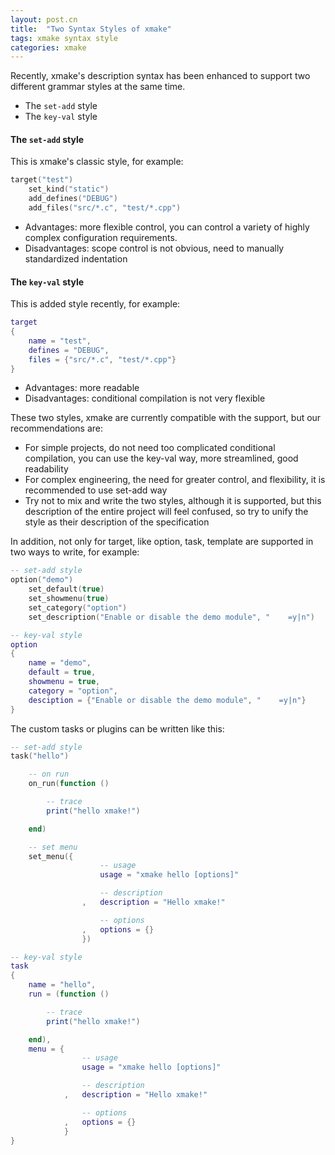 ```yaml
---
layout: post.cn
title:  "Two Syntax Styles of xmake"
tags: xmake syntax style
categories: xmake
---
```


Recently, xmake's description syntax has been enhanced to support two different grammar styles at the same time.

* The `set-add` style
* The `key-val` style

#### The `set-add` style

This is xmake's classic style, for example:

```lua
target("test")
    set_kind("static")
    add_defines("DEBUG")
    add_files("src/*.c", "test/*.cpp")
```

* Advantages: more flexible control, you can control a variety of highly complex configuration requirements.
* Disadvantages: scope control is not obvious, need to manually standardized indentation

#### The `key-val` style

This is added style recently, for example:

```lua
target
{
    name = "test",
    defines = "DEBUG",
    files = {"src/*.c", "test/*.cpp"}
}
```

* Advantages: more readable
* Disadvantages: conditional compilation is not very flexible





These two styles, xmake are currently compatible with the support, but our recommendations are:

* For simple projects, do not need too complicated conditional compilation, you can use the key-val way, more streamlined, good readability
* For complex engineering, the need for greater control, and flexibility, it is recommended to use set-add way
* Try not to mix and write the two styles, although it is supported, but this description of the entire project will feel confused, so try to unify the style as their description of the specification

In addition, not only for target, like option, task, template are supported in two ways to write, for example:

```lua
-- set-add style
option("demo")
    set_default(true)
    set_showmenu(true)
    set_category("option")
    set_description("Enable or disable the demo module", "    =y|n")

-- key-val style
option
{
    name = "demo",
    default = true,
    showmenu = true,
    category = "option",
    desciption = {"Enable or disable the demo module", "    =y|n"}
}
```

The custom tasks or plugins can be written like this:

```lua
-- set-add style
task("hello")

    -- on run
    on_run(function ()

        -- trace
        print("hello xmake!")

    end)

    -- set menu
    set_menu({
                    -- usage
                    usage = "xmake hello [options]"

                    -- description
                ,   description = "Hello xmake!"

                    -- options
                ,   options = {}
                }) 

-- key-val style
task
{
    name = "hello",
    run = (function ()

        -- trace
        print("hello xmake!")

    end),
    menu = {
                -- usage
                usage = "xmake hello [options]"

                -- description
            ,   description = "Hello xmake!"

                -- options
            ,   options = {}
            }
}
```

